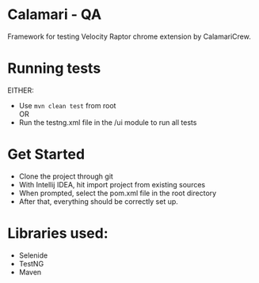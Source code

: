 # Calamari - QA 

Framework for testing Velocity Raptor chrome extension by CalamariCrew.

# Running tests

EITHER:   
- Use `mvn clean test` from root   
OR  
- Run the testng.xml file in the /ui module to run all tests

# Get Started 

- Clone the project through git
- With Intellij IDEA, hit import project from existing sources
- When prompted, select the pom.xml file in the root directory 
- After that, everything should be correctly set up.


# Libraries used:
- Selenide
- TestNG
- Maven 

